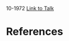 

10-1972
[Link to Talk](https://www.churchofjesuschrist.org/study/general-conference/1972/10/sunday-afternoon-session?lang=eng)



# References
